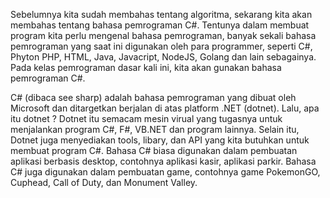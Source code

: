 Sebelumnya kita sudah membahas tentang algoritma, sekarang kita akan
membahas tentang bahasa pemrograman C#. Tentunya dalam membuat program
kita perlu mengenal bahasa pemrograman, banyak sekali bahasa pemrograman
yang saat ini digunakan oleh para programmer, seperti C#, Phyton PHP, HTML,
Java, Javacript, NodeJS, Golang dan lain sebagainya. Pada kelas pemrograman
dasar kali ini, kita akan gunakan bahasa pemrograman C#.

C# (dibaca see sharp) adalah bahasa pemrograman yang dibuat oleh
Microsoft dan ditargetkan berjalan di atas platform .NET (dotnet). Lalu, apa itu
dotnet ? Dotnet itu semacam mesin virual yang tugasnya untuk menjalankan
program C#, F#, VB.NET dan program lainnya. Selain itu, Dotnet juga
menyediakan tools, libary, dan API yang kita butuhkan untuk membuat program
C#. Bahasa C# biasa digunakan dalam pembuatan aplikasi berbasis desktop,
contohnya aplikasi kasir, aplikasi parkir. Bahasa C# juga digunakan dalam
pembuatan game, contohnya game PokemonGO, Cuphead, Call of Duty, dan
Monument Valley.